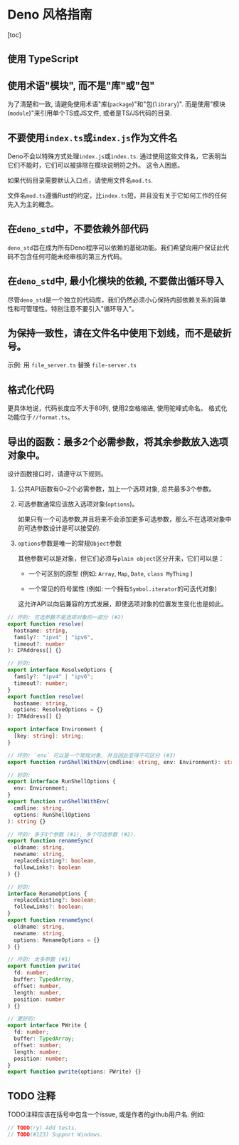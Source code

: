 # Deno 风格指南

[toc]

## 使用 TypeScript

## 使用术语"模块", 而不是"库"或"包"

为了清楚和一致, 请避免使用术语"库(`package`)"和"包(`library`)". 而是使用"模块(`module`)"来引用单个TS或JS文件, 或者是TS/JS代码的目录.

## 不要使用`index.ts`或`index.js`作为文件名

<!-- FIXME: -->
Deno不会以特殊方式处理`index.js`或`index.ts`. 通过使用这些文件名，它表明当它们不能时，它们可以被排除在模块说明符之外。 这令人困惑。

如果代码目录需要默认入口点，请使用文件名`mod.ts`.

文件名`mod.ts`遵循Rust的约定，比`index.ts`短，并且没有关于它如何工作的任何先入为主的概念。

## 在`deno_std`中，不要依赖外部代码

`deno_std`旨在成为所有Deno程序可以依赖的基础功能。我们希望向用户保证此代码不包含任何可能未经审核的第三方代码。

## 在`deno_std`中, 最小化模块的依赖, 不要做出循环导入

尽管`deno_std`是一个独立的代码库，我们仍然必须小心保持内部依赖关系的简单性和可管理性。特别注意不要引入"循环导入"。

## 为保持一致性，请在文件名中使用下划线，而不是破折号。

示例: 用 `file_server.ts` 替换 `file-server.ts`

## 格式化代码

更具体地说，代码长度应不大于80列, 使用2空格缩进, 使用驼峰式命名。 格式化功能位于`//format.ts`。

## 导出的函数：最多2个必需参数，将其余参数放入选项对象中。

设计函数接口时，请遵守以下规则。

1. 公共API函数有0~2个必需参数，加上一个选项对象, 总共最多3个参数。

2. 可选参数通常应该放入选项对象(`options`)。

    如果只有一个可选参数,并且将来不会添加更多可选参数，那么不在选项对象中的可选参数设计是可以接受的.

3. `options`参数是唯一的常规`Object`参数

    其他参数可以是对象，但它们必须与`plain object`区分开来，它们可以是：

    + 一个可区别的原型 (例如: `Array`, `Map`, `Date`, `class MyThing` )

    + 一个常见的符号属性 (例如: 一个拥有`Symbol.iterator`的可迭代对象)

    这允许API以向后兼容的方式发展，即使选项对象的位置发生变化也是如此。

```ts
// 坏的: 可选参数不是选项对象的一部分 (#2)
export function resolve(
  hostname: string,
  family?: "ipv4" | "ipv6",
  timeout?: number
): IPAddress[] {}

// 好的:
export interface ResolveOptions {
  family?: "ipv4" | "ipv6";
  timeout?: number;
}
export function resolve(
  hostname: string,
  options: ResolveOptions = {}
): IPAddress[] {}
```

```ts
export interface Environment {
  [key: string]: string;
}

// 坏的: `env` 可以是一个常规对象, 并且因此变得不可区分 (#3)
export function runShellWithEnv(cmdline: string, env: Environment): string {}

// 好的:
export interface RunShellOptions {
  env: Environment;
}
export function runShellWithEnv(
  cmdline: string,
  options: RunShellOptions
): string {}
```

```ts
// 坏的: 多于3个参数 (#1), 多个可选参数 (#2).
export function renameSync(
  oldname: string,
  newname: string,
  replaceExisting?: boolean,
  followLinks?: boolean
) {}

// 好的:
interface RenameOptions {
  replaceExisting?: boolean;
  followLinks?: boolean;
}
export function renameSync(
  oldname: string,
  newname: string,
  options: RenameOptions = {}
) {}
```

```ts
// 坏的: 太多参数 (#1)
export function pwrite(
  fd: number,
  buffer: TypedArray,
  offset: number,
  length: number,
  position: number
) {}

// 更好的:
export interface PWrite {
  fd: number;
  buffer: TypedArray;
  offset: number;
  length: number;
  position: number;
}
export function pwrite(options: PWrite) {}
```

## TODO 注释

TODO注释应该在括号中包含一个issue, 或是作者的github用户名. 例如:

```ts
// TODO(ry) Add tests.
// TODO(#123) Support Windows.
```
